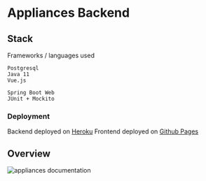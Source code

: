 # Appliances Backend

## Stack

Frameworks / languages used
```
Postgresql
Java 11
Vue.js

Spring Boot Web
JUnit + Mockito
```

### Deployment

Backend deployed on [Heroku](https://appliances-spring.herokuapp.com/api/v1/appliances)
Frontend deployed on [Github Pages](https://mingsheng88.github.io/appliances_frontend/)

## Overview

<img src="https://app.lucidchart.com/publicSegments/view/f83ac389-d018-40f8-a059-e9e38a5bf093/image.png" alt="appliances documentation" />
